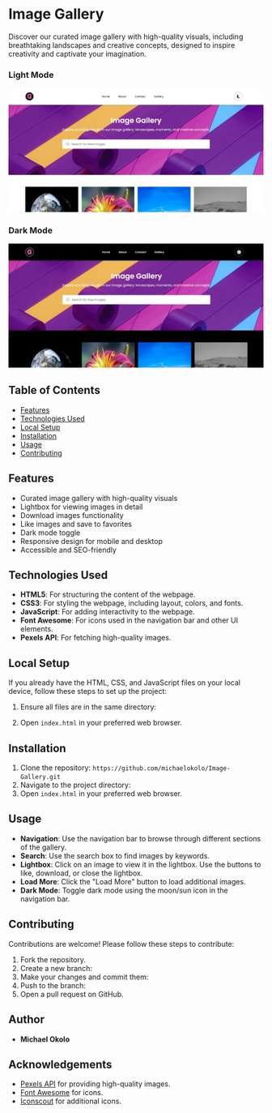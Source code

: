 # Image Gallery

Discover our curated image gallery with high-quality visuals, including breathtaking landscapes and creative concepts, designed to inspire creativity and captivate your imagination.

### Light Mode
![Light Mode](images/light-mode-screenshot.JPG)

### Dark Mode
![Dark Mode](images/dark-mode-screenshot.JPG)

## Table of Contents

- [Features](#features)
- [Technologies Used](#technologies-used)
- [Local Setup](#local-setup)
- [Installation](#installation)
- [Usage](#usage)
- [Contributing](#contributing)

## Features

- Curated image gallery with high-quality visuals
- Lightbox for viewing images in detail
- Download images functionality
- Like images and save to favorites
- Dark mode toggle
- Responsive design for mobile and desktop
- Accessible and SEO-friendly

## Technologies Used

- **HTML5**: For structuring the content of the webpage.
- **CSS3**: For styling the webpage, including layout, colors, and fonts.
- **JavaScript**: For adding interactivity to the webpage.
- **Font Awesome**: For icons used in the navigation bar and other UI elements.
- **Pexels API**: For fetching high-quality images.

## Local Setup

If you already have the HTML, CSS, and JavaScript files on your local device, follow these steps to set up the project:

1. Ensure all files are in the same directory:

2. Open `index.html` in your preferred web browser.

## Installation

1. Clone the repository:
   `https://github.com/michaelokolo/Image-Gallery.git`
3. Navigate to the project directory:
4. Open `index.html` in your preferred web browser.

## Usage

- **Navigation**: Use the navigation bar to browse through different sections of the gallery.
- **Search**: Use the search box to find images by keywords.
- **Lightbox**: Click on an image to view it in the lightbox. Use the buttons to like, download, or close the lightbox.
- **Load More**: Click the "Load More" button to load additional images.
- **Dark Mode**: Toggle dark mode using the moon/sun icon in the navigation bar.

## Contributing

Contributions are welcome! Please follow these steps to contribute:

1. Fork the repository.
2. Create a new branch:
3. Make your changes and commit them:
4. Push to the branch:
5. Open a pull request on GitHub.

## Author

- **Michael Okolo**

## Acknowledgements

- [Pexels API](https://www.pexels.com/api/) for providing high-quality images.
- [Font Awesome](https://fontawesome.com/) for icons.
- [Iconscout](https://iconscout.com/) for additional icons.

   

   

   

   
